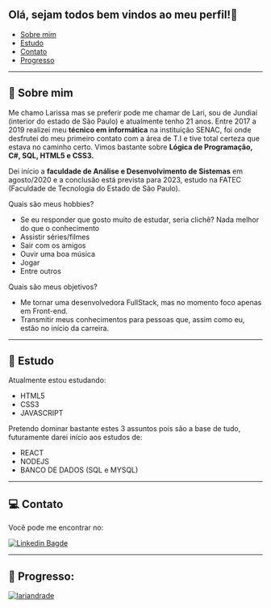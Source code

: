 ## Olá, sejam todos bem vindos ao meu perfil!:slightly_smiling_face:

- [Sobre mim](#-sobre-mim)
- [Estudo](#-estudo)
- [Contato](#-contato)
- [Progresso](#-progresso)

---
## 📌 Sobre mim

Me chamo Larissa mas se preferir pode me chamar de Lari, sou de Jundiaí (interior do estado de São Paulo) e atualmente tenho 21 anos.
Entre 2017 a 2019 realizei meu **técnico em informática** na instituição SENAC, foi onde desfrutei do meu primeiro contato com a área de T.I e tive total certeza que estava no caminho certo. Vimos bastante sobre **Lógica de Programação, C#, SQL, HTML5 e CSS3.**

Dei início a **faculdade de Análise e Desenvolvimento de Sistemas** em agosto/2020 e a conclusão está prevista para 2023, estudo na FATEC (Faculdade de Tecnologia do Estado de São Paulo).

Quais são meus hobbies? 
- Se eu responder que gosto muito de estudar, seria clichê? Nada melhor do que o conhecimento
- Assistir séries/filmes
- Sair com os amigos
- Ouvir uma boa música
- Jogar
- Entre outros

Quais são meus objetivos?

- Me tornar uma desenvolvedora FullStack, mas no momento foco apenas em Front-end.
- Transmitir meus conhecimentos para pessoas que, assim como eu, estão no início da carreira.

---
## 📝 Estudo
Atualmente estou estudando:

- HTML5
- CSS3
- JAVASCRIPT

Pretendo dominar bastante estes 3 assuntos pois são a base de tudo, futuramente darei início aos estudos de:

- REACT
- NODEJS
- BANCO DE DADOS (SQL e MYSQL)

---
## 💻 Contato

Você pode me encontrar no:

[![Linkedin Bagde](https://img.shields.io/badge/LinkedIn-0077B5?style=for-the-badge&logo=linkedin&logoColor=white)](https://br.linkedin.com/in/larissa-sandrade)

---
## 🚀 Progresso:

[![lariandrade](https://github-readme-stats.vercel.app/api?username=lariandrade&show_icons=true&theme=default)](https://github.com/lariandrade/)
